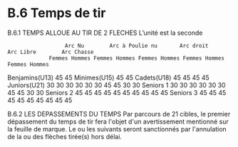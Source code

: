 # B.6 Temps de tir

B.6.1 TEMPS ALLOUE AU TIR DE 2 FLECHES
L’unité est la seconde

                      Arc Nu        Arc à Poulie nu       Arc droit          Arc Libre        Arc Chasse
                 Femmes Hommes Femmes Hommes Femmes Hommes Femmes Hommes Femmes Hommes

Benjamins(U13) 45 45
Minimes(U15) 45 45
Cadets(U18) 45 45 45 45
Juniors(U21) 30 30 30 30 30 30 45 45 30 30
Seniors 1 30 30 30 30 30 30 45 45 30 30
Seniors 2 45 45 45 45 45 45 45 45 45 45
Seniors 3 45 45 45 45 45 45 45 45 45 45

B.6.2 LES DEPASSEMENTS DU TEMPS
Par parcours de 21 cibles, le premier dépassement du temps de tir fera l'objet d'un avertissement
mentionné sur la feuille de marque. Le ou les suivants seront sanctionnés par l'annulation de la ou des
flèches tirée(s) hors délai.
